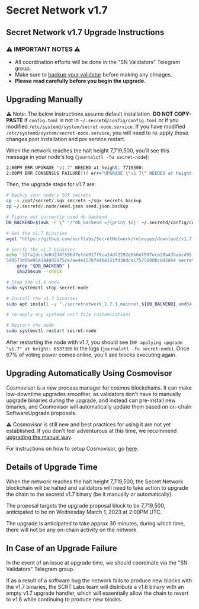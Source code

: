 # Secret Network v1.7

## Secret Network v1.7 Upgrade Instructions <a href="#secret-network-v1-7-upgrade-instructions" id="secret-network-v1-7-upgrade-instructions"></a>

### ⚠️ IMPORTANT NOTES ⚠️ <a href="#important-notes" id="important-notes"></a>

- All coordination efforts will be done in the "SN Validators" Telegram group.
- Make sure to [backup your validator](../node-runners/best-practices/validator-backup.md) before making any chnages.
- **Please read carefully before you begin the upgrade.**

## Upgrading Manually <a href="#upgrading-manually" id="upgrading-manually"></a>

:warning: Note: The below instructions assume default installation. **DO NOT COPY-PASTE** if `config.toml` is not in `~/.secretd/config/config.toml` or if you modified `/etc/systemd/system/secret-node.service`. If you have modified `/etc/systemd/system/secret-node.service`, you will need to re-apply those changes post installation and pre service restart.

When the network reaches the halt height 7,719,500, you'll see this message in your node's log (`journalctl -fu secret-node`):

```bash
2:00PM ERR UPGRADE "v1.7" NEEDED at height: 7719500:
2:00PM ERR CONSENSUS FAILURE!!! err="UPGRADE \"v1.7\" NEEDED at height: 7719500
```

Then, the upgrade steps for v1.7 are:

```bash
# Backup your node's SGX secrets
cp -a /opt/secret/.sgx_secrets ~/sgx_secrets_backup
cp ~/.secretd/.node/seed.json seed.json.backup

# Figure out currently used db backend
DB_BACKEND=$(awk -F \" '/^db_backend =/{print $2}' ~/.secretd/config/config.toml)

# Get the v1.7 binaries
wget "https://github.com/scrtlabs/SecretNetwork/releases/download/v1.7.1/secretnetwork_1.7.1_mainnet_${DB_BACKEND}_amd64.deb"

# Verify the v1.7 binaries
echo '32fa1dcc3e0d234f596d7efde917f9ca14df2292e6b6ef997eca20a435abcd95 secretnetwork_1.7.1_mainnet_goleveldb_amd64.deb
590573d0be9543440d2675ce7ae4e157bf44b4151fd38dca17575000bc8d2d44 secretnetwork_1.7.1_mainnet_rocksdb_amd64.deb' |
    grep "$DB_BACKEND" |
    sha256sum --check

# Stop the v1.6 node
sudo systemctl stop secret-node

# Install the v1.7 binaries
sudo apt install -y "./secretnetwork_1.7.1_mainnet_${DB_BACKEND}_amd64.deb"

# re-apply any systemd unit file customizations

# Restart the node
sudo systemctl restart secret-node
```

After restarting the node with v1.7, you should see `INF applying upgrade "v1.7" at height: 6537300` in the logs (`journalctl -fu secret-node`). Once 67% of voting power comes online, you'll see blocks executing again.

## Upgrading Automatically Using Cosmovisor <a href="#upgrading-automatically-using-cosmovisor" id="upgrading-automatically-using-cosmovisor"></a>

Cosmovisor is a new process manager for cosmos blockchains. It can make low-downtime upgrades smoother, as validators don't have to manually upgrade binaries during the upgrade, and instead can pre-install new binaries, and Cosmovisor will automatically update them based on on-chain SoftwareUpgrade proposals.

⚠️ Cosmovisor is still new and best practices for using it are not yet established. If you don't feel adventurous at this time, we recommend [upgrading the manual way](shockwave-omega.md#upgrading-manually).

For instructions on how to setup Cosmovisor, go [here](../../validators/migration/cosmovisor.md).

## Details of Upgrade Time <a href="#details-of-upgrade-time" id="details-of-upgrade-time"></a>

When the network reaches the halt height 7,719,500, the Secret Network blockchain will be halted and validators will need to take action to upgrade the chain to the secretd v1.7 binary (be it manually or automatically).

The proposal targets the upgrade proposal block to be 7,719,500, anticipated to be on Wednesday March 1, 2023 at 2:00PM UTC.

The upgrade is anticipated to take approx 30 minutes, during which time, there will not be any on-chain activity on the network.

## In Case of an Upgrade Failure <a href="#in-case-of-an-upgrade-failure" id="in-case-of-an-upgrade-failure"></a>

In the event of an issue at upgrade time, we should coordinate via the "SN Validators" Telegram group.

If as a result of a software bug the network fails to produce new blocks with the v1.7 binaries, the SCRT Labs team will distribute a v1.6 binary with an empty v1.7 upgrade handler, which will essentially allow the chain to revert to v1.6 while continuing to produce new blocks.
